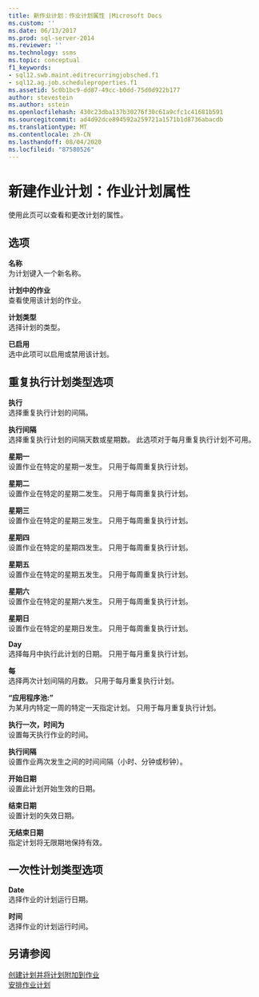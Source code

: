 ```yaml
---
title: 新作业计划：作业计划属性 |Microsoft Docs
ms.custom: ''
ms.date: 06/13/2017
ms.prod: sql-server-2014
ms.reviewer: ''
ms.technology: ssms
ms.topic: conceptual
f1_keywords:
- sql12.swb.maint.editrecurringjobsched.f1
- sql12.ag.job.scheduleproperties.f1
ms.assetid: 5c0b1bc9-dd87-49cc-b0dd-75d0d922b177
author: stevestein
ms.author: sstein
ms.openlocfilehash: 430c23dba137b30276f30c61a9cfc1c41681b591
ms.sourcegitcommit: ad4d92dce894592a259721a1571b1d8736abacdb
ms.translationtype: MT
ms.contentlocale: zh-CN
ms.lasthandoff: 08/04/2020
ms.locfileid: "87580526"
---
```

# <a name="new-job-schedule-job-schedule-properties"></a>新建作业计划：作业计划属性
  使用此页可以查看和更改计划的属性。  
  
## <a name="options"></a>选项  
 **名称**  
 为计划键入一个新名称。  
  
 **计划中的作业**  
 查看使用该计划的作业。  
  
 **计划类型**  
 选择计划的类型。  
  
 **已启用**  
 选中此项可以启用或禁用该计划。  
  
## <a name="recurring-schedule-types-options"></a>重复执行计划类型选项  
 **执行**  
 选择重复执行计划的间隔。  
  
 **执行间隔**  
 选择重复执行计划的间隔天数或星期数。 此选项对于每月重复执行计划不可用。  
  
 **星期一**  
 设置作业在特定的星期一发生。 只用于每周重复执行计划。  
  
 **星期二**  
 设置作业在特定的星期二发生。 只用于每周重复执行计划。  
  
 **星期三**  
 设置作业在特定的星期三发生。 只用于每周重复执行计划。  
  
 **星期四**  
 设置作业在特定的星期四发生。 只用于每周重复执行计划。  
  
 **星期五**  
 设置作业在特定的星期五发生。 只用于每周重复执行计划。  
  
 **星期六**  
 设置作业在特定的星期六发生。 只用于每周重复执行计划。  
  
 **星期日**  
 设置作业在特定的星期日发生。 只用于每周重复执行计划。  
  
 **Day**  
 选择每月中执行此计划的日期。 只用于每月重复执行计划。  
  
 **每**  
 选择两次计划间隔的月数。 只用于每月重复执行计划。  
  
 **“应用程序池:”**  
 为某月内特定一周的特定一天指定计划。 只用于每月重复执行计划。  
  
 **执行一次，时间为**  
 设置每天执行作业的时间。  
  
 **执行间隔**  
 设置作业两次发生之间的时间间隔（小时、分钟或秒钟）。  
  
 **开始日期**  
 设置此计划开始生效的日期。  
  
 **结束日期**  
 设置计划的失效日期。  
  
 **无结束日期**  
 指定计划将无限期地保持有效。  
  
## <a name="one-time-schedule-types-options"></a>一次性计划类型选项  
 **Date**  
 选择作业的计划运行日期。  
  
 **时间**  
 选择作业的计划运行时间。  
  
## <a name="see-also"></a>另请参阅  
 [创建计划并将计划附加到作业](create-and-attach-schedules-to-jobs.md)   
 [安排作业计划](schedule-a-job.md)  
  
  
